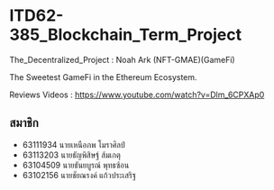 
# ITD62-385_Blockchain_Term_Project

The_Decentralized_Project : Noah Ark (NFT-GMAE)(GameFi)

The Sweetest GameFi in the Ethereum Ecosystem.

Reviews Videos : https://www.youtube.com/watch?v=Dlm_6CPXAp0




## สมาชิก

- 63111934    นายเหนือภพ โมราศิลป์
- 63113203    นายธัญพิสิษฐ์ ส้มเกตุ
- 63104509    นายธันยบูรณ์ พุทธซ้อน
- 63102156    นายชัยณรงค์ แก้วประเสริฐ
